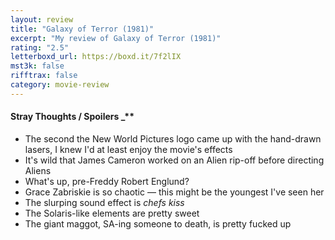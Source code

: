 ```yaml
---
layout: review
title: "Galaxy of Terror (1981)"
excerpt: "My review of Galaxy of Terror (1981)"
rating: "2.5"
letterboxd_url: https://boxd.it/7f2lIX
mst3k: false
rifftrax: false
category: movie-review
---
```


#### Stray Thoughts / Spoilers \_\*\*</b>

- The second the New World Pictures logo came up with the hand-drawn lasers, I knew I'd at least enjoy the movie's effects
- It's wild that James Cameron worked on an Alien rip-off before directing Aliens
- What's up, pre-Freddy Robert Englund?
- Grace Zabriskie is so chaotic — this might be the youngest I've seen her
- The slurping sound effect is _chefs kiss_
- The Solaris-like elements are pretty sweet
- The giant maggot, SA-ing someone to death, is pretty fucked up
